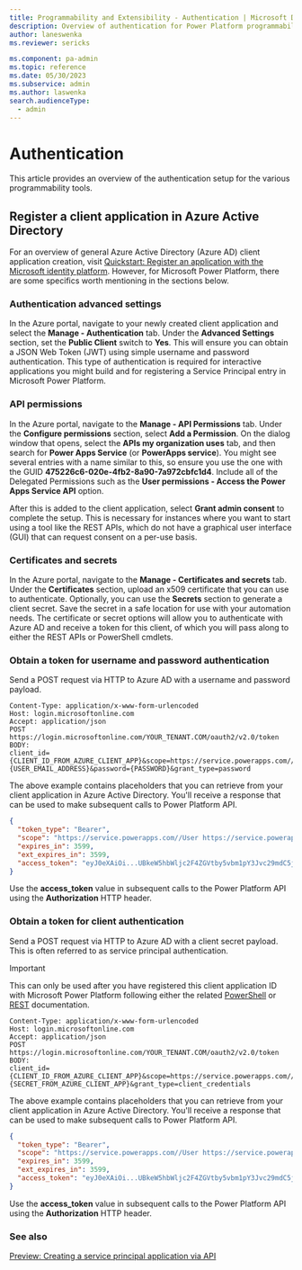 ```yaml
---
title: Programmability and Extensibility - Authentication | Microsoft Docs
description: Overview of authentication for Power Platform programmability tools
author: laneswenka
ms.reviewer: sericks

ms.component: pa-admin
ms.topic: reference
ms.date: 05/30/2023
ms.subservice: admin
ms.author: laswenka
search.audienceType: 
  - admin
---
```


# Authentication
This article provides an overview of the authentication setup for the various programmability tools.

## Register a client application in Azure Active Directory
For an overview of general Azure Active Directory (Azure AD) client application creation, visit [Quickstart: Register an application with the Microsoft identity platform](/azure/active-directory/develop/quickstart-register-app).  However, for Microsoft Power Platform, there are some specifics worth mentioning in the sections below. 

### Authentication advanced settings
In the Azure portal, navigate to your newly created client application and select the **Manage - Authentication** tab.  Under the **Advanced Settings** section, set the **Public Client** switch to **Yes**.  This will ensure you can obtain a JSON Web Token (JWT) using simple username and password authentication.  This type of authentication is required for interactive applications you might build and for registering a Service Principal entry in Microsoft Power Platform.

### API permissions
In the Azure portal, navigate to the **Manage - API Permissions** tab.  Under the **Configure permissions** section, select **Add a Permission**.  On the dialog window that opens, select the **APIs my organization uses** tab, and then search for **Power Apps Service** (or **PowerApps service**).  You might see several entries with a name similar to this, so ensure you use the one with the GUID **475226c6-020e-4fb2-8a90-7a972cbfc1d4**.  Include all of the Delegated Permissions such as the **User permissions - Access the Power Apps Service API** option.

After this is added to the client application, select **Grant admin consent** to complete the setup.  This is necessary for instances where you want to start using a tool like the REST APIs, which do not have a graphical user interface (GUI) that can request consent on a per-use basis.

### Certificates and secrets
In the Azure portal, navigate to the **Manage - Certificates and secrets** tab.  Under the **Certificates** section, upload an x509 certificate that you can use to authenticate.  Optionally, you can use the **Secrets** section to generate a client secret.  Save the secret in a safe location for use with your automation needs.  The certificate or secret options will allow you to authenticate with Azure AD and receive a token for this client, of which you will pass along to either the REST APIs or PowerShell cmdlets.  

### Obtain a token for username and password authentication
Send a POST request via HTTP to Azure AD with a username and password payload.

```HTTP
Content-Type: application/x-www-form-urlencoded
Host: login.microsoftonline.com
Accept: application/json
POST https://login.microsoftonline.com/YOUR_TENANT.COM/oauth2/v2.0/token
BODY:
client_id={CLIENT_ID_FROM_AZURE_CLIENT_APP}&scope=https://service.powerapps.com//.default&username={USER_EMAIL_ADDRESS}&password={PASSWORD}&grant_type=password
```
The above example contains placeholders that you can retrieve from your client application in Azure Active Directory.  You'll receive a response that can be used to make subsequent calls to Power Platform API.

```JSON
{
  "token_type": "Bearer",
  "scope": "https://service.powerapps.com//User https://service.powerapps.com//.default",
  "expires_in": 3599,
  "ext_expires_in": 3599,
  "access_token": "eyJ0eXAiOi...UBkeW5hbWljc2F4ZGVtby5vbm1pY3Jvc29mdC5jb20iLCJ1dGkiOiI1Q1Fnb25PR0dreWlTc1I2SzR4TEFBIiwidmVyIjoiMS4wIn0.N_oCJiEz2tRU9Ls9nTmbZF914MyU_u7q6bIUJdhXd9AQM2ZK-OijiKtMGfvvVmTYZp4C6sgkxSt0mOGcpmvTSagSRDY92M2__p-pEuKqva5zxXXXmpC-t9lKYDlXRcKq1m5xv-q6buntnLrvZIdd6ReD3n3_pnGAa6OxU0s82f7DqAjSQgXR3hwq_NZOa0quCUN9X-TvpIYrJfVgQfVu0R189hWmUzbYpuoPrUMj2vQI_19gEHz_FryXolM4RMStugYrC0Z72ND5vFlGgvYhZfbWJRC6hGvQQin_eAASmmjLwhRBGMJd6IdbgEXAkFF2rFITFFtFY_4hrN3bvHsveg"
}
```

Use the **access_token** value in subsequent calls to the Power Platform API using the **Authorization** HTTP header.

### Obtain a token for client authentication
Send a POST request via HTTP to Azure AD with a client secret payload. This is often referred to as service principal authentication. 

> [!Important]
> This can only be used after you have registered this client application ID with Microsoft Power Platform following either the related [PowerShell](./powershell-create-service-principal.md) or [REST](./powerplatform-api-create-service-principal.md) documentation.

```HTTP
Content-Type: application/x-www-form-urlencoded
Host: login.microsoftonline.com
Accept: application/json
POST https://login.microsoftonline.com/YOUR_TENANT.COM/oauth2/v2.0/token
BODY:
client_id={CLIENT_ID_FROM_AZURE_CLIENT_APP}&scope=https://service.powerapps.com//.default&client_secret={SECRET_FROM_AZURE_CLIENT_APP}&grant_type=client_credentials
```
The above example contains placeholders that you can retrieve from your client application in Azure Active Directory.  You'll receive a response that can be used to make subsequent calls to Power Platform API.

```JSON
{
  "token_type": "Bearer",
  "scope": "https://service.powerapps.com//User https://service.powerapps.com//.default",
  "expires_in": 3599,
  "ext_expires_in": 3599,
  "access_token": "eyJ0eXAiOi...UBkeW5hbWljc2F4ZGVtby5vbm1pY3Jvc29mdC5jb20iLCJ1dGkiOiI1Q1Fnb25PR0dreWlTc1I2SzR4TEFBIiwidmVyIjoiMS4wIn0.N_oCJiEz2tRU9Ls9nTmbZF914MyU_u7q6bIUJdhXd9AQM2ZK-OijiKtMGfvvVmTYZp4C6sgkxSt0mOGcpmvTSagSRDY92M2__p-pEuKqva5zxXXXmpC-t9lKYDlXRcKq1m5xv-q6buntnLrvZIdd6ReD3n3_pnGAa6OxU0s82f7DqAjSQgXR3hwq_NZOa0quCUN9X-TvpIYrJfVgQfVu0R189hWmUzbYpuoPrUMj2vQI_19gEHz_FryXolM4RMStugYrC0Z72ND5vFlGgvYhZfbWJRC6hGvQQin_eAASmmjLwhRBGMJd6IdbgEXAkFF2rFITFFtFY_4hrN3bvHsveg"
}
```

Use the **access_token** value in subsequent calls to the Power Platform API using the **Authorization** HTTP header.



### See also
[Preview: Creating a service principal application via API](powerplatform-api-create-service-principal.md)


